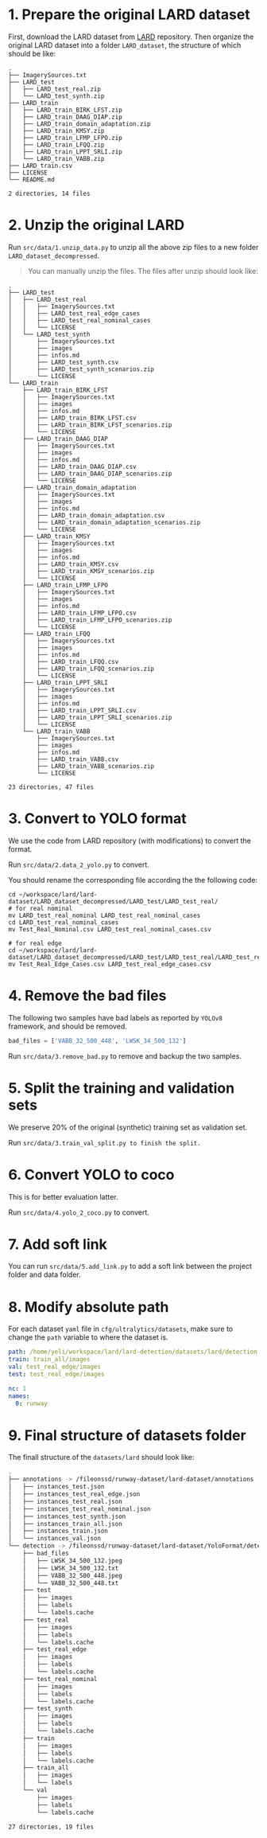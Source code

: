 # 1.  Prepare the original LARD dataset

First, download the LARD dataset from [LARD](https://github.com/deel-ai/LARD) repository. Then organize the original LARD dataset into a folder `LARD_dataset`, the structure of which should be like:

```shell
.
├── ImagerySources.txt
├── LARD_test
│   ├── LARD_test_real.zip
│   └── LARD_test_synth.zip
├── LARD_train
│   ├── LARD_train_BIRK_LFST.zip
│   ├── LARD_train_DAAG_DIAP.zip
│   ├── LARD_train_domain_adaptation.zip
│   ├── LARD_train_KMSY.zip
│   ├── LARD_train_LFMP_LFPO.zip
│   ├── LARD_train_LFQQ.zip
│   ├── LARD_train_LPPT_SRLI.zip
│   └── LARD_train_VABB.zip
├── LARD_train.csv
├── LICENSE
└── README.md

2 directories, 14 files
```

# 2. Unzip the original LARD

Run `src/data/1.unzip_data.py` to unzip all the above zip files to a new folder `LARD_dataset_decompressed`.

> You can manually unzip the files. The files after unzip should look like:

```shell
.
├── LARD_test
│   ├── LARD_test_real
│   │   ├── ImagerySources.txt
│   │   ├── LARD_test_real_edge_cases
│   │   ├── LARD_test_real_nominal_cases
│   │   └── LICENSE
│   └── LARD_test_synth
│       ├── ImagerySources.txt
│       ├── images
│       ├── infos.md
│       ├── LARD_test_synth.csv
│       ├── LARD_test_synth_scenarios.zip
│       └── LICENSE
└── LARD_train
    ├── LARD_train_BIRK_LFST
    │   ├── ImagerySources.txt
    │   ├── images
    │   ├── infos.md
    │   ├── LARD_train_BIRK_LFST.csv
    │   ├── LARD_train_BIRK_LFST_scenarios.zip
    │   └── LICENSE
    ├── LARD_train_DAAG_DIAP
    │   ├── ImagerySources.txt
    │   ├── images
    │   ├── infos.md
    │   ├── LARD_train_DAAG_DIAP.csv
    │   ├── LARD_train_DAAG_DIAP_scenarios.zip
    │   └── LICENSE
    ├── LARD_train_domain_adaptation
    │   ├── ImagerySources.txt
    │   ├── images
    │   ├── infos.md
    │   ├── LARD_train_domain_adaptation.csv
    │   ├── LARD_train_domain_adaptation_scenarios.zip
    │   └── LICENSE
    ├── LARD_train_KMSY
    │   ├── ImagerySources.txt
    │   ├── images
    │   ├── infos.md
    │   ├── LARD_train_KMSY.csv
    │   ├── LARD_train_KMSY_scenarios.zip
    │   └── LICENSE
    ├── LARD_train_LFMP_LFPO
    │   ├── ImagerySources.txt
    │   ├── images
    │   ├── infos.md
    │   ├── LARD_train_LFMP_LFPO.csv
    │   ├── LARD_train_LFMP_LFPO_scenarios.zip
    │   └── LICENSE
    ├── LARD_train_LFQQ
    │   ├── ImagerySources.txt
    │   ├── images
    │   ├── infos.md
    │   ├── LARD_train_LFQQ.csv
    │   ├── LARD_train_LFQQ_scenarios.zip
    │   └── LICENSE
    ├── LARD_train_LPPT_SRLI
    │   ├── ImagerySources.txt
    │   ├── images
    │   ├── infos.md
    │   ├── LARD_train_LPPT_SRLI.csv
    │   ├── LARD_train_LPPT_SRLI_scenarios.zip
    │   └── LICENSE
    └── LARD_train_VABB
        ├── ImagerySources.txt
        ├── images
        ├── infos.md
        ├── LARD_train_VABB.csv
        ├── LARD_train_VABB_scenarios.zip
        └── LICENSE

23 directories, 47 files
```

# 3. Convert to YOLO format

We use the code from LARD repository (with modifications) to convert the format.

Run  `src/data/2.data_2_yolo.py` to convert.

You should rename the corresponding file according the the following code:

```shell
cd ~/workspace/lard/lard-dataset/LARD_dataset_decompressed/LARD_test/LARD_test_real/
# for real nominal
mv LARD_test_real_nominal LARD_test_real_nominal_cases
cd LARD_test_real_nominal_cases
mv Test_Real_Nominal.csv LARD_test_real_nominal_cases.csv

# for real edge
cd ~/workspace/lard/lard-dataset/LARD_dataset_decompressed/LARD_test/LARD_test_real/LARD_test_real_edge_cases
mv Test_Real_Edge_Cases.csv LARD_test_real_edge_cases.csv
```

# 4. Remove the bad files

The following two samples have bad labels as reported by `YOLOv8` framework, and should be removed.

```python
bad_files = ['VABB_32_500_448', 'LWSK_34_500_132']
```

Run `src/data/3.remove_bad.py` to remove and backup the two samples.

# 5. Split the training and validation sets

We preserve 20% of the original (synthetic) training set as validation set.

Run `src/data/3.train_val_split.py to finish the split.`

# 6. Convert YOLO to coco

This is for better evaluation latter.

Run `src/data/4.yolo_2_coco.py` to convert.

# 7. Add soft link

You can run `src/data/5.add_link.py` to add a soft link between the project folder and data folder.

# 8. Modify absolute path

For each dataset `yaml` file in `cfg/ultralytics/datasets`, make sure to change the `path` variable to where the dataset is.

```yaml
path: /home/yeli/workspace/lard/lard-detection/datasets/lard/detection
train: train_all/images
val: test_real_edge/images
test: test_real_edge/images

nc: 1
names:
  0: runway
```

# 9. Final structure of datasets folder

The finall structure of the `datasets/lard` should look like:

```bash
.
├── annotations -> /fileonssd/runway-dataset/lard-dataset/annotations
│   ├── instances_test.json
│   ├── instances_test_real_edge.json
│   ├── instances_test_real.json
│   ├── instances_test_real_nominal.json
│   ├── instances_test_synth.json
│   ├── instances_train_all.json
│   ├── instances_train.json
│   └── instances_val.json
└── detection -> /fileonssd/runway-dataset/lard-dataset/YoloFormat/detection
    ├── bad_files
    │   ├── LWSK_34_500_132.jpeg
    │   ├── LWSK_34_500_132.txt
    │   ├── VABB_32_500_448.jpeg
    │   └── VABB_32_500_448.txt
    ├── test
    │   ├── images
    │   ├── labels
    │   └── labels.cache
    ├── test_real
    │   ├── images
    │   ├── labels
    │   └── labels.cache
    ├── test_real_edge
    │   ├── images
    │   ├── labels
    │   └── labels.cache
    ├── test_real_nominal
    │   ├── images
    │   ├── labels
    │   └── labels.cache
    ├── test_synth
    │   ├── images
    │   ├── labels
    │   └── labels.cache
    ├── train
    │   ├── images
    │   ├── labels
    │   └── labels.cache
    ├── train_all
    │   ├── images
    │   └── labels
    └── val
        ├── images
        ├── labels
        └── labels.cache

27 directories, 19 files
```
